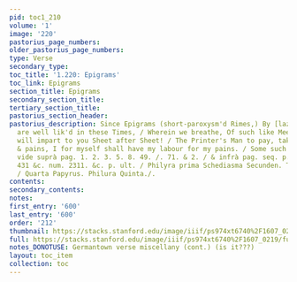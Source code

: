 ```yaml
---
pid: toc1_210
volume: '1'
image: '220'
pastorius_page_numbers: 
older_pastorius_page_numbers: 
type: Verse
secondary_type: 
toc_title: '1.220: Epigrams'
toc_link: Epigrams
section_title: Epigrams
secondary_section_title: 
tertiary_section_title: 
pastorius_section_header: 
pastorius_description: Since Epigrams (short-paroxysm'd Rimes,) By [lazie/busie] Folks
  are well lik'd in these Times, / Wherein we breathe, Of such like Meeters meet I
  will impart to you Sheet after Sheet! / The Printer's Man to pay, take ye the Care
  & pains, I for myself shall have my labour for my pains. / Some such short Rimes
  vide suprà pag. 1. 2. 3. 5. 8. 49. /. 71. & 2. / & infrà pag. seq. p. 425. &c. p.
  431 &c. num. 2311. &c. p. ult. / Philyra prima Schediasma Secunden. Tertia Charta
  / Quarta Papyrus. Philura Quinta./.
contents: 
secondary_contents: 
notes: 
first_entry: '600'
last_entry: '600'
order: '212'
thumbnail: https://stacks.stanford.edu/image/iiif/ps974xt6740%2F1607_0219/full/100,/0/default.jpg
full: https://stacks.stanford.edu/image/iiif/ps974xt6740%2F1607_0219/full/full/0/default.jpg
notes_DONOTUSE: Germantown verse miscellany (cont.) (is it???)
layout: toc_item
collection: toc
---
```


